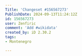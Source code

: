 ```yaml
---
Title: 'Changeset #156567273'
PublishDate: 2024-09-13T11:24:12Z
id: 156567273
user: Zenfiric
comment: 'Add #wikidata'
created_by: iD 2.30.2
tags:
- Montenegro

---
```

